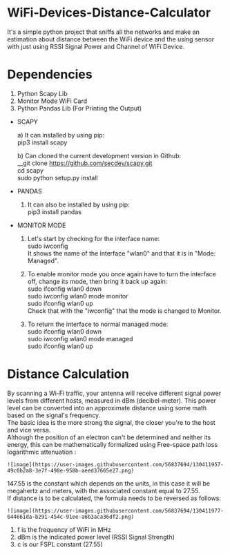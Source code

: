 # WiFi-Devices-Distance-Calculator

It's a simple python project that sniffs all the networks and make an estimation about distance between the WiFi device and the using sensor with just using RSSI Signal Power and Channel of WiFi Device.

# Dependencies
  1) Python Scapy Lib
  2) Monitor Mode WiFi Card
  3) Python Pandas Lib (For Printing the Output)

* SCAPY

	a) It can installed by using pip:   
    		pip3 install scapy
  
	b) Can cloned the current development version in Github:  
		__git clone https://github.com/secdev/scapy.git  
		cd scapy  
		sudo python setup.py install
  	
* PANDAS

	1) It can also be installed by using pip:  
		pip3 install pandas
  
* MONITOR MODE

	1) Let's start by checking for the interface name:  
		sudo iwconfig  
	It shows the name of the interface "wlan0" and that it is in "Mode: Managed".

	2) To enable monitor mode you once again have to turn the interface off, change its mode, then bring it back up again:  
		sudo ifconfig wlan0 down  
		sudo iwconfig wlan0 mode monitor  
		sudo ifconfig wlan0 up  
	Check that with the "iwconfig" that the mode is changed to Monitor.

	3) To return the interface to normal managed mode:  
		sudo ifconfig wlan0 down  
		sudo iwconfig wlan0 mode managed  
		sudo ifconfig wlan0 up  
  
# Distance Calculation
  
By scanning a Wi-Fi traffic, your antenna will receive different signal power levels from different hosts, measured in dBm (decibel-meter). This power level can be converted into an approximate distance using some math based on the signal's frequency.  
The basic idea is the more strong the signal, the closer you're to the host and vice versa.  
Although the position of an electron can't be determined and neither its energy, this can be mathematically formalized using Free-space path loss logarithmic attenuation :


    ![image](https://user-images.githubusercontent.com/56837694/130411957-49c0b2a8-3e7f-498e-958b-aeed37665e27.png)



147.55 is the constant which depends on the units, in this case it will be megahertz and meters, with the associated constant equal to 27.55.  
If distance is to be calculated, the formula needs to be reversed as follows: 


    ![image](https://user-images.githubusercontent.com/56837694/130411977-644661da-b291-454c-91ee-a6b3aca36df2.png)

1) f is the frequency of WiFi in MHz
2) dBm is the indicated power level (RSSI Signal Strength)
3) c is our FSPL constant (27.55)
